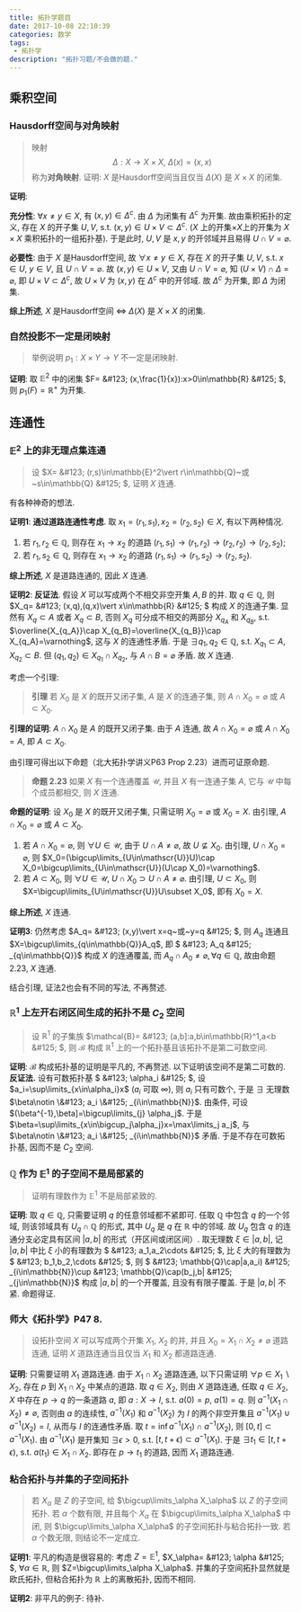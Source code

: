 ```yaml
---
title: 拓扑学题目
date: 2017-10-08 22:10:39
categories: 数学
tags:
 - 拓扑学
description: "拓扑习题/不会做的题."
---
```


## 乘积空间

### Hausdorff空间与对角映射

> 映射 $$\Delta: X\rightarrow X\times X,~\Delta(x)=(x,x)$$ 称为**对角映射**. 证明: $X$ 是Hausdorff空间当且仅当 $\Delta(X)$ 是 $X\times X$ 的闭集.

**证明**: 

**充分性**: $\forall x\neq y\in X$, 有 $(x,y)\in \Delta^c$. 由 $\Delta$ 为闭集有 $\Delta^c$ 为开集. 故由乘积拓扑的定义, 存在 $X$ 的开子集 $U,V$, s.t. $(x,y)\in U\times V\subset\Delta^c$. ($X$ 上的开集$\times$$X$上的开集为 $X\times X$ 乘积拓扑的一组拓扑基). 于是此时, $U,V$  是 $x,y$ 的开邻域并且易得 $U\cap V=\varnothing$.

**必要性**: 由于 $X$ 是Hausdorff空间, 故 $\forall x\neq y\in X$, 存在 $X$ 的开子集 $U,V$, s.t. $x\in U$, $y\in V$, 且 $U\cap V=\varnothing$. 故 $(x,y)\in U\times V$, 又由 $U\cap V=\varnothing$, 知 $(U\times V)\cap\Delta=\varnothing$, 即 $U\times V\subset\Delta^c$, 故 $U\times V$ 为 $(x,y)$ 在 $\Delta^c$ 中的开邻域. 故 $\Delta^c$ 为开集, 即 $\Delta$ 为闭集.

**综上所述**, $X$ 是Hausdorff空间 $\Longleftrightarrow$ $\Delta(X)$ 是 $X\times X$ 的闭集.

### 自然投影不一定是闭映射

> 举例说明 $p_1:X\times Y\to Y$ 不一定是闭映射.

**证明**: 取 $\mathbb{E}^2$ 中的闭集 $F= \&#123; (x,\frac{1}{x}):x>0\in\mathbb{R} \&#125; $, 则 $p_1(F)=\mathbb{R}^+$ 为开集.

## 连通性

### $\mathbb{E}^2$ 上的非无理点集连通

> 设 $X= \&#123; (r,s)\in\mathbb{E}^2\vert r\in\mathbb{Q}~或~s\in\mathbb{Q} \&#125; $, 证明 $X$ 连通.

有各种神奇的想法.

**证明1**: **通过道路连通性考虑**. 取 $x_1=(r_1,s_1),x_2=(r_2,s_2)\in X$, 有以下两种情况.

1. 若 $r_1,r_2\in\mathbb{Q}$, 则存在 $x_1\to x_2$ 的道路 $(r_1,s_1)\to(r_1,r_2)\to(r_2,r_2)\to(r_2,s_2)$;
2. 若 $r_1,s_2\in\mathbb{Q}$, 则存在 $x_1\to x_2$ 的道路 $(r_1,s_1)\to(r_1,s_2)\to(r_2,s_2)$.

**综上所述**, $X$ 是道路连通的, 因此 $X$ 连通.

**证明2**: **反证法**. 假设 $X$ 可以写成两个不相交非空开集 $A,B$ 的并.
取 $q\in\mathbb{Q}$, 则 $X_q= \&#123; (x,q),(q,x)\vert x\in\mathbb{R} \&#125; $ 构成 $X$ 的连通子集. 显然有 $X_q\subset A$ 或者 $X_q\subset B$, 否则 $X_q$ 可分成不相交的两部分 $X_{q_A}$ 和 $X_{q_B}$, s.t. $\overline{X_{q_A}}\cap X_{q_B}=\overline{X_{q_B}}\cap X_{q_A}=\varnothing$, 这与 $X$ 的连通性矛盾.
于是 $\exists q_1,q_2\in\mathbb{Q}$, s.t. $X_{q_1}\subset A$, $X_{q_2}\subset B$. 但 $(q_1,q_2)\in X_{q_1}\cap X_{q_2}$, 与 $A\cap B=\varnothing$ 矛盾. 故 $X$ 连通.

考虑一个引理:

> **引理** 若 $X_0$ 是 $X$ 的既开又闭子集, $A$ 是 $X$ 的连通子集, 则 $A\cap X_0=\varnothing$ 或 $A\subset X_0$.

**引理的证明**: $A\cap X_0$ 是 $A$ 的既开又闭子集. 由于 $A$ 连通, 故 $A\cap X_0=\varnothing$ 或 $A\cap X_0=A$, 即 $A\subset X_0$.

由引理可得出以下命题（北大拓扑学讲义P63 Prop 2.23）进而可证原命题.

> **命题 2.23** 如果 $X$ 有一个连通覆盖 $\mathscr{U}$, 并且 $X$ 有一连通子集 $A$, 它与 $\mathscr{U}$ 中每个成员都相交, 则 $X$ 连通.

**命题的证明**: 设 $X_0$ 是 $X$ 的既开又闭子集, 只需证明 $X_0=\varnothing$ 或 $X_0=X$.
由引理, $A\cap X_0=\varnothing$ 或 $A\subset X_0$.

1. 若 $A\cap X_0=\varnothing$, 则 $\forall U\in\mathscr{U}$, 由于 $U\cap A\neq\varnothing$, 故 $U\nsubseteq X_0$. 由引理, $U\cap X_0=\varnothing$, 则 $X_0=(\bigcup\limits_{U\in\mathscr{U}}U)\cap X_0=\bigcup\limits_{U\in\mathscr{U}}(U\cap X_0)=\varnothing$.
2. 若 $A\subset X_0$, 则 $\forall U\in\mathscr{U}$, $U\cap X_0\supset U\cap A\neq\varnothing$. 由引理, $U\subset X_0$, 则 $X=\bigcup\limits_{U\in\mathscr{U}}U\subset X_0$, 即有 $X_0=X$.

**综上所述**, $X$ 连通.

**证明3**: 仍然考虑 $A_q= \&#123; (x,y)\vert x=q~或~y=q \&#125; $, 则 $A_q$ 连通且 $X=\bigcup\limits_{q\in\mathbb{Q}}A_q$, 即 $ \&#123; A_q \&#125; _{q\in\mathbb{Q}}$ 构成 $X$ 的连通覆盖, 而 $A_q\cap A_0\neq\varnothing, \forall q\in\mathbb{Q}$, 故由命题2.23, $X$ 连通.

结合引理, 证法2也会有不同的写法, 不再赘述.

### $\mathbb{R}^1$ 上左开右闭区间生成的拓扑不是 $C_2$ 空间

> 设 $\mathbb{R}^1$ 的子集族 $\mathcal{B}= \&#123; (a,b]:a,b\in\mathbb{R}^1,a<b \&#125; $, 则 $\mathcal{B}$ 构成 $\mathbb{R}^1$ 上的一个拓扑基且该拓扑不是第二可数空间.

**证明**: $\mathcal{B}$ 构成拓扑基的证明是平凡的, 不再赘述. 以下证明该空间不是第二可数的.
**反证法.** 设有可数拓扑基 $ \&#123; \alpha_i \&#125; $, 设 $a_i=\sup\limits_{x\in\alpha_i}x$ ($a_i$ 可取 $\infty$), 则 $a_i$ 只有可数个, 于是 $\exists$ 无理数 $\beta\notin \&#123; a_i \&#125; _{i\in\mathbb{N}}$. 由条件, 可设 $(\beta^{-1},\beta]=\bigcup\limits_{j} \alpha_j$. 于是 $\beta=\sup\limits_{x\in\bigcup_j\alpha_j}x=\max\limits_j a_j$, 与 $\beta\notin \&#123; a_i \&#125; _{i\in\mathbb{N}}$ 矛盾. 于是不存在可数拓扑基, 因而不是 $C_2$ 空间.

### $\mathbb{Q}$ 作为 $\mathbb{E}^1$ 的子空间不是局部紧的

> 证明有理数作为 $\mathbb{E}^1$ 不是局部紧致的.

**证明**: 取 $q\in \mathbb{Q}$, 只需要证明 $q$ 的任意邻域都不紧即可. 任取 $\mathbb{Q}$ 中包含 $q$ 的一个邻域, 则该邻域具有 $U_q\cap\mathbb{Q}$ 的形式, 其中 $U_q$ 是 $q$ 在 $\mathbb{R}$ 中的邻域. 故 $U_q$ 包含 $q$ 的连通分支必定具有区间 $|a,b|$ 的形式（开区间或闭区间）. 取无理数 $\xi\in|a,b|$, 记 $|a,b|$ 中比 $\xi$ 小的有理数为 $ \&#123; a_1,a_2\cdots \&#125; $, 比 $\xi$ 大的有理数为 $ \&#123; b_1,b_2,\cdots \&#125; $, 则 $ \&#123; \mathbb{Q}\cap|a,a_i) \&#125; _{i\in\mathbb{N}}\cup \&#123; \mathbb{Q}\cap(b_j,b| \&#125; _{j\in\mathbb{N}}$ 构成 $|a,b|$ 的一个开覆盖, 且没有有限子覆盖. 于是 $|a,b|$ 不紧. 命题得证.

### 师大《拓扑学》P47 8.

> 设拓扑空间 $X$ 可以写成两个开集 $X_1$, $X_2$ 的并, 并且 $X_0=X_1\cap X_2\neq\varnothing$ 道路连通, 证明 $X$ 道路连通当且仅当 $X_1$ 和 $X_2$ 都道路连通.

**证明**: 只需要证明 $X_1$ 道路连通. 由于 $X_1\cap X_2$ 道路连通, 以下只需证明 $\forall p\in X_1\backslash X_2$, 存在 $p$ 到 $X_1\cap X_2$ 中某点的道路.
取 $q\in X_2$, 则由 $X$ 道路连通, 任取 $q\in X_2$, $X$ 中存在 $p\to q$ 的一条道路 $a$, 即 $a:X\to I$, s.t. $a(0)=p$, $a(1)=q$. 则 $a^{-1}(X_1\cap X_2)\neq\varnothing$, 否则由 $a$ 的连续性, $a^{-1}(X_1)$ 和 $a^{-1}(X_2)$ 为 $I$ 的两个非空开集且 $a^{-1}(X_1)\cup a^{-1}(X_2)=I$, 从而与 $I$ 的连通性矛盾. 取 $t=\inf a^{-1}(X_1)\cap a^{-1}(X_2)$, 则 $[0,t]\subset a^{-1}(X_1)$. 由 $a^{-1}(X_1)$ 是开集知 $\exists\epsilon>0$, s.t. $[t,t+\epsilon)\subset a^{-1}(X_1)$. 于是 $\exists t_1\in[t,t+\epsilon)$, s.t. $a(t_1)\in X_1\cap X_2$. 即存在 $p\to t_1$ 的道路, 因而 $X_1$ 道路连通.

### 粘合拓扑与并集的子空间拓扑

> 若 $X_\alpha$ 是 $Z$ 的子空间, 给 $\bigcup\limits_\alpha X_\alpha$ 以 $Z$ 的子空间拓扑. 若 $\alpha$ 个数有限, 并且每个 $X_\alpha$ 在 $\bigcup\limits_\alpha X_\alpha$ 中闭, 则 $\bigcup\limits_\alpha X_\alpha$ 的子空间拓扑与粘合拓扑一致. 若 $\alpha$ 个数无限, 则结论不一定成立.

**证明1**: 平凡的构造是很容易的: 考虑 $Z=\mathbb{E}^1$, $X_\alpha= \&#123; \alpha \&#125; $, $\forall\alpha\in\mathbb{R}$, 则 $Z=\bigcup\limits_\alpha X_\alpha$. 并集的子空间拓扑显然就是欧氏拓扑, 但粘合拓扑为 $\mathbb{R}$ 上的离散拓扑, 因而不相同.

**证明2**: 非平凡的例子: 待补.


